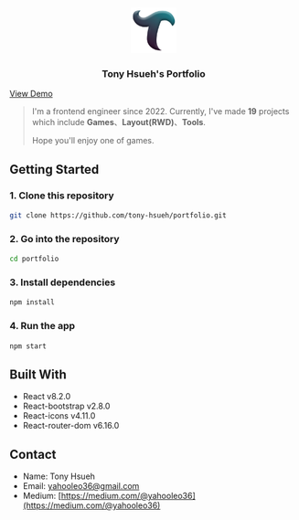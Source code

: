 <div align="center">
  <a href="https://tonyhsueh-portfolio.netlify.app">
    <img src="https://github.com/tony-hsueh/portfolio/blob/main/public/logo.png?raw=true" alt="Logo" width="80" height="80">
  </a>
  <h3 align="center">Tony Hsueh's Portfolio</h3>
</div>

[View Demo](https://tonyhsueh-portfolio.netlify.app)
<br />
> I'm a frontend engineer since 2022. Currently, I've made **19** projects which include
**Games**、**Layout(RWD)**、**Tools**.
>
>Hope you'll enjoy one of games.

## Getting Started

### 1. Clone this repository

```bash
git clone https://github.com/tony-hsueh/portfolio.git
```

### 2. Go into the repository

```bash
cd portfolio
```

### 3. Install dependencies

```bash
npm install
```

### 4. Run the app

```bash
npm start
```

## Built With
- React v8.2.0
- React-bootstrap v2.8.0
- React-icons v4.11.0
- React-router-dom v6.16.0
## Contact
- Name: Tony Hsueh
- Email: yahooleo36@gmail.com
- Medium: [https://medium.com/@yahooleo36](https://medium.com/@yahooleo36)
